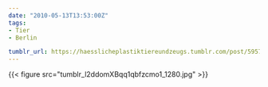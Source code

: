 ```yaml
---
date: "2010-05-13T13:53:00Z"
tags:
- Tier
- Berlin

tumblr_url: https://haesslicheplastiktiereundzeugs.tumblr.com/post/595719033
---
```

{{< figure src="tumblr_l2ddomXBqq1qbfzcmo1_1280.jpg" >}}
